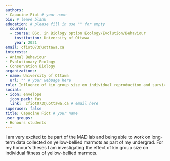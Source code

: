 ```yaml
---
authors:
- Capucine Fiot # your name
bio: # leave blank
education: # please fill in use "" for empty
  courses:
  - course: BSc. in Biology option Ecology/Evolution/Behaviour
    institution: University of Ottawa
    year: 2021
email: cfiot073@uottawa.ca
interests:
- Animal Behaviour
- Evolutionary Ecology
- Conservation Biology
organizations:
- name: University of Ottawa 
  url: "" # your webpage here
role: Influence of kin group size on individual reproduction and survival of yellow-bellied marmots.
social:
- icon: envelope
  icon_pack: fas
  link:  cfiot073@uottawa.ca # email here
superuser: false
title: Capucine Fiot # your name
user_groups:
- Honours students
---
```


I am very excited to be part of the MAD lab and being able to work on long-term data collected on yellow-bellied marmots as part of my undergrad. For my honour's theses I am investigating the effect of kin group size on individual fitness of yellow-bellied marmots.
